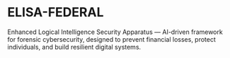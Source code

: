 # ELISA-FEDERAL
Enhanced Logical Intelligence Security Apparatus — AI-driven framework for forensic cybersecurity, designed to prevent financial losses, protect individuals, and build resilient digital systems.
